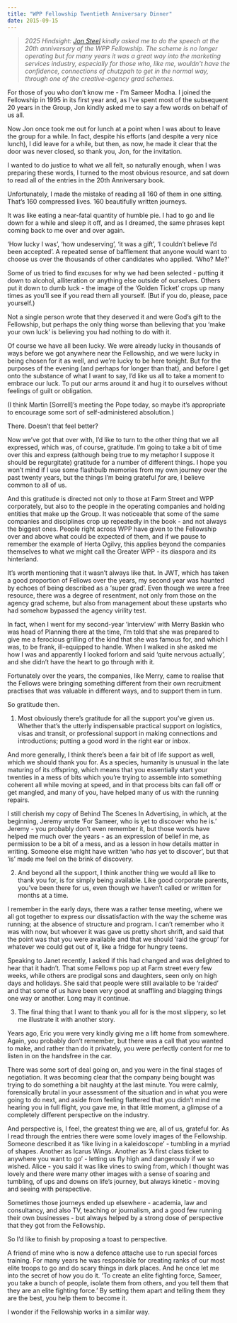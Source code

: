 ```yaml
---
title: "WPP Fellowship Twentieth Anniversary Dinner"
date: 2015-09-15
---
```

> _2025 Hindsight: [Jon Steel](https://www.amazon.co.uk/Perfect-Pitch-Selling-Winning-Business/dp/0471789763) kindly asked me to do the speech at the 20th anniversary of the WPP Fellowship. The scheme is no longer operating but for many years it was a great way into the marketing services industry, especially for those who, like me, wouldn't have the confidence, connections of chutzpah to get in the normal way, through one of the creative-agency grad schemes._

For those of you who don’t know me - I’m Sameer Modha. I joined the Fellowship in 1995 in its first year and, as I’ve spent most of the subsequent 20 years in the Group, Jon kindly asked me to say a few words on behalf of us all.

Now Jon once took me out for lunch at a point when I was about to leave the group for a while. In fact, despite his efforts (and despite a very nice lunch), I did leave for a while, but then, as now, he made it clear that the door was never closed, so thank you, Jon, for the invitation.

I wanted to do justice to what we all felt, so naturally enough, when I was preparing these words, I turned to the most obvious resource, and sat down to read all of the entries in the 20th Anniversary book.

Unfortunately, I made the mistake of reading all 160 of them in one sitting. That’s 160 compressed lives. 160 beautifully written journeys.

It was like eating a near-fatal quantity of humble pie. I had to go and lie down for a while and sleep it off, and as I dreamed, the same phrases kept coming back to me over and over again.

‘How lucky I was’, ‘how undeserving’, ‘it was a gift’, ‘I couldn’t believe I’d been accepted’. A repeated sense of bafflement that anyone would want to choose us over the thousands of other candidates who applied. ‘Who? Me?’

Some of us tried to find excuses for why we had been selected - putting it down to alcohol, alliteration or anything else outside of ourselves. Others put it down to dumb luck -  the image of the ‘Golden Ticket’ crops up many times as you’ll see if you read them all yourself. (But if you do, please, pace yourself.)

Not a single person wrote that they deserved it and were God’s gift to the Fellowship, but perhaps the only thing worse than believing that you ‘make your own luck’ is believing you had nothing to do with it.

Of course we have all been lucky. We were already lucky in thousands of ways before we got anywhere near the Fellowship, and we were lucky in being chosen for it as well, and we’re lucky to be here tonight. But for the purposes of the evening (and perhaps for longer than that), and before I get onto the substance of what I want to say, I’d like us all to take a moment to embrace our luck. To put our arms around it and hug it  to ourselves without feelings of guilt or obligation.

(I think Martin [Sorrell]’s meeting the Pope today, so maybe it’s appropriate to encourage some sort of self-administered absolution.)

There. Doesn’t that feel better?

Now we’ve got that over with, I’d like to turn to the other thing that we all expressed, which was, of course, gratitude. I’m going to take a bit of time over this and express (although being true to my metaphor I suppose it should be regurgitate) gratitude for a number of different things. I hope you won’t mind if I use some flashbulb memories from my own journey over the past twenty years, but the things I’m being grateful *for* are, I believe common to all of us.

And this gratitude is directed not only to those at Farm Street and WPP corporately, but also to the people in the operating companies and holding entities that make up the Group. It was noticeable that some of the same companies and disciplines crop up repeatedly in the book - and not always the biggest ones. People right across WPP have given to the Fellowship over and above what could be expected of them, and if we pause to remember the example of Herta Ogilvy, this applies beyond the companies themselves to what we might call the Greater WPP - its diaspora and its hinterland.

It’s worth mentioning that it wasn’t always like that. In JWT, which has taken a good proportion of Fellows over the years, my second year was haunted by echoes of being described as a ‘super grad’. Even though we were a free resource, there was a degree of resentment, not only from those on the agency grad scheme, but also from management about these upstarts who had somehow bypassed the agency virility test.

In fact, when I went for my second-year ’interview’ with Merry Baskin who was head of Planning there at the time, I’m told that she was prepared to give me a ferocious grilling of the kind that she was famous for, and which I was, to be frank, ill-equipped to handle. When I walked in she asked me how I was and apparently I looked forlorn and said ‘quite nervous actually’, and she didn’t have the heart to go through with it.

Fortunately over the years, the companies, like Merry, came to realise that the Fellows were bringing something different from their own recruitment practises that was valuable in different ways, and to support them in turn.

So gratitude then.

1. Most obviously there’s gratitude for all the support you’ve given us. Whether that’s the utterly indispensable practical support on logistics, visas and transit, or professional support in making connections and introductions; putting a good word in the right ear or inbox.

And more generally, I think there’s been a fair bit of life support as well, which we should thank you for. As a species, humanity is unusual in the late maturing of its offspring, which means that you essentially start your twenties in a mess of bits which you’re trying to assemble into something coherent all while moving at speed, and in that process bits can fall off or get mangled, and many of you, have helped many of us with the running repairs.

I still cherish my copy of Behind The Scenes In Advertising, in which, at the beginning, Jeremy wrote ‘For Sameer, who is yet to discover who he is.’ Jeremy - you probably don’t even remember it, but those words have helped me much over the years - as an expression of belief in me, as permission to be a bit of a mess, and as a lesson in how details matter in writing. Someone else might have written ‘who *has* yet to discover’, but that ‘is’ made me feel on the brink of discovery.

2. And beyond all the support, I think another thing we would all like to thank you for, is for simply being available. Like good corporate parents, you’ve been there for us, even though we haven’t called or written for months at a time.

I remember in the early days, there was a rather tense meeting, where we all got together to express our dissatisfaction with the way the scheme was running; at the absence of structure and program. I can’t remember who it was with now, but whoever it was gave us pretty short shrift, and said that the point was that you were available and that we should ‘raid the group’ for whatever we could get out of it, like a fridge for hungry teens.

Speaking to Janet recently, I asked if this had changed and was delighted to hear that it hadn’t. That some Fellows pop up at Farm street every few weeks, while others are prodigal sons and daughters, seen only on high days and holidays. She said that people were still available to be ‘raided’ and that some of us have been very good at snaffling and blagging things one way or another. Long may it continue.

3. The final thing that I want to thank you all for is the most slippery, so let me illustrate it with another story.

Years ago, Eric you were very kindly giving me a lift home from somewhere. Again, you probably don’t remember, but there was a call that you wanted to make, and rather than do it privately, you were perfectly content for me to listen in on the handsfree in the car.

There was some sort of deal going on, and you were in the final stages of negotiation. It was becoming clear that the company being bought was trying to do something a bit naughty at the last minute. You were calmly, forensically brutal in your assessment of the situation and in what you were going to do next, and aside from feeling flattered that you didn’t mind me hearing you in full flight, you gave me, in that little moment, a glimpse of a completely different perspective on the industry.

And perspective is, I feel, the greatest thing we are, all of us, grateful for. As I read through the entries there were some lovely images of the Fellowship. Someone described it as ‘like living in a kaleidoscope’ - tumbling in a myriad of shapes. Another as Icarus Wings. Another as ‘A first class ticket to anywhere you want to go’ - letting us fly high and dangerously if we so wished. Alice - you said it was like vines to swing from, which I thought was lovely and there were many other images with a sense of soaring and tumbling, of ups and downs on life’s journey, but always kinetic - moving and seeing with perspective.

Sometimes those journeys ended up elsewhere - academia, law and consultancy, and also TV, teaching or journalism, and a good few running their own businesses - but always helped by a strong dose of perspective that they got from the Fellowship.

So I’d like to finish by proposing a toast to perspective.

A friend of mine who is now a defence attache use to run special forces training. For many years he was responsible for creating ranks of our most elite troops to go and do scary things in dark places. And he once let me into the secret of how you do it. ‘To create an elite fighting force, Sameer, you take a bunch of people, isolate them from others, and you tell them that they are an elite fighting force.’ By setting them apart and telling them they are the best, you help them to become it.

I wonder if the Fellowship works in a similar way.
